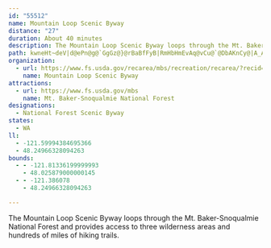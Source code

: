 ```yaml
---
id: "55512"
name: Mountain Loop Scenic Byway
distance: "27"
duration: About 40 minutes
description: The Mountain Loop Scenic Byway loops through the Mt. Baker- Snoqualmie National Forest and provides access to three wilderness areas and hundreds of miles of hiking trails.
path: kwneHt~deV|d@ePn@g@`GgGz@}@rBaBfFyB|RmHbHmEvAq@vCu@`@DbAKnCy@|A_AtMsKj^gXfJ_GdBeBZg@jAmCr@_DxAoNj@qFR}@x@cDbByDn@wBNcAHeBOgE?{CNsAh@mCr@yBd@}@h@gBxAsDbB_DpBgBpAuBrCmMhCgHlDaMtAmCbDyDfA_B~@gBxAuDrC_JjE{IdD{ElCgDbCgExBgGrCaJrCcGxAuB~BsCdDyC|JmG`H{GhBaCfEmI~AgElBqGrG_Vl@qAfIwMhCyF^kA\sAhG_\rAgFbCeHpCuG~AuCtAqBpAkAt@oArBwEdAuCvEwOdAsF|BsOrAwOjAc_@l@cJt@_K\iBd@cBfLkWv@sA~OuShBaDb@eATkAhAiHxA{HbBsH|ByJnBiGt@yAlEaGhBsCvF_Lb@m@z@aA~G{Ed@k@|@mBd@eCbC{RdBiIRyAHkBC}IEqA[gCq@mDmAwDgBaE}BaIM_A@u@ZqBXy@nEuIzBaFj@kB\yBJkA?aBo@qv@ReFTkATiAbAyBt@eAv@w@`N}JxA_B|AqBhVe`@x@{@`GsDrA_@j@?|AZlCZj@@d@K`EyBbIaGlBFnI|ApAElA_@h@_@Va@bDqH`BmCb@a@nM_EhEs@fCkArDuB~PuObB]~DmBfBkAvGaF~GiGlDyBr@SbBOrAo@rDqEh@[zAWTMtCuEvH{I|CeChCgCxA_Ah@ClClAdBpAhBr@dEVnBWvNiFl@o@h@Oh@ErADd@KdCgBjBqBxBgHbD}I~AkGTStFq@hA?T[bCmBx@_@h@w@bF_F~@}AlAcFZu@f@}@pAoApBeBrBqArCoA~C}@jFgChCaCjIgL~@mCbFiSvC{Gj@_AzDeEnDaDfAm@|NqE~DYfAP|FdCp@FhAEdBs@hAEtA^p@^zAzCh@v@bA`@r@AhBm@nMwBtIS`CJjKrBfLfFdItAl@\xAxAJZ^jCb@~HXlCd@x@NLpE`@vIh@nB`@vWtRxBjClA`BnB~Dt@hBtFrKdA`En@jAfAXbAdA~B`HbCbKrA|BxDlCtMtGrGzExJ~LhBdAxFLjEn@tB?fDbBxAf@bDDZPpA`Et@nDHnAN`Gk@zIeAfBw@RILUrAIjB_@|BGfALfBXvBDlBEbBOnA]hAEp@?fAHd@Pd@hArARr@v@~DLnFLrANh@b@h@^H~A_@^k@l@uAbCwA^eAXuBHiAJ[TMPCLJ|A`CTPhAVh@EpAqAd@B^X~@`BlFlK^RtACfAVPP~E|HxA|Ah@ZJB^KbBw@XBt@^lArATJh@K`A?VL^d@r@XbD`@lDpBdCfBdFlFzAx@j@KzCsB`IH^S`B`@`Be@r@?b@M~AeCx@u@|BQdADxBnBvC~Gn@lB|CtGbBrBdBt@fEt@zFrDt@VhCl@|C^hAfANVX`BXz@NvA?dAIlAe@v@aAfAkCrBuBd@aBWmGPwATsAt@_VxQ}@RyCVuAAwBF}GnDu@TgCR{FLuDf@i@\oA~AaA~B_@rBe@nJOfAo@`Cw@rAuEbD{BbCg@|@y@tBs@lDMxBVrMxBjZ?rFIzBs@`IcArH{A~Ey@fFYzJ_BrNsBpFwPz\g@fCaA~CqAlCsBxCYl@Wr@{@xE_@lAi@fAsAjB_BrCy@dBoB`Gs@~@cA~@uAl@cBGc@FoCfAwB~A{@jAqAlA_Al@yBp@{@x@wBfCiBrCi@`As@~B_@vBI~AuAvFoKzYoAfEgGhPsEhHwCpCiDzEy@vAcAlCsA`Fo@nDuAfRSlAcBdG_DhHwB`EoD|EsArAqEnCiG~CqYfLc@Zs@|@kA~BiBzEmM~_@kB~EwA~CcIxOm@vAa@xBSrCRvIHpAzAlIR~AtAjW|@tThBfb@NlB@xAPdB^jBbAhDj@jAn@p@fGtEh@~@h@fBPxA`@fM^rDnBbK|@vDrFpLzDdJdFvM|CvFrChG|@~Cz@hFTvBHrBL`IGxEFlFXtDd@|O@lFeAnX?fCXpDx@bHvDn_@~@`LTzAn@xB`A~B|HbLTr@XjBrBpUbE|`@RzDDrFTlCdA~E`A`GxAbNnFjYb@pDBbEi@lMsAbTi@jE_AhDiBvDmDtEwEtHc@|@cCnHoAtHe@dGo@bSFjSArLHjBbEfi@j@nC`AvCdBtDt@xB^~FSbFWrBe@~BqCdHoAxE[nC?dCTzDn@~GxAzKJrCAnEYrD}BxIc@lA{CfFcAxByAlE_@zA]vB[fD}A|XcE|{@Y~Ao@lC_C|Gc@jBSvAAfAJlBd@~CjC~GdA`CRz@Dp@?r@Sd@uAt@sAh@YTe@x@]pBElBBx@`@xAlAxAh@R~@?n@Gn@_@lBgBb@W~Aa@t@EbBN^N|@r@xClDbAlCRdANxA?zADlKEtAc@vDqIr[_AjGOrDIlEUhCSp@yAdDsBtD_B|BsDtEs@tAcCrGaFlO_DrI{DzLe@`EOrD?`AXdClGj]LdDYrBi@|Ay@|Ac@`@o@b@gCx@gKxAsGlAmBxAu@~@q@`Ba@rCIjAB|IIrCw@jC_Az@oCdBs@~@Uf@_AjDwB|LcGp_@gDlRu@bF{Hhb@{Kfi@oAfEoAjCsAfBiA`AoJrG}CrC{AdEi@fDErCm@rjBOpXCpAQ`C
organization:
  - url: https://www.fs.usda.gov/recarea/mbs/recreation/recarea/?recid=17712&actid=63
    name: Mountain Loop Scenic Byway
attractions:
  - url: https://www.fs.usda.gov/mbs
    name: Mt. Baker-Snoqualmie National Forest
designations:
  - National Forest Scenic Byway
states:
  - WA
ll:
  - -121.59994384695366
  - 48.24966328094263
bounds:
  - - -121.81336199999993
    - 48.025879000000145
  - - -121.386078
    - 48.24966328094263

---
```


The Mountain Loop Scenic Byway loops through the Mt. Baker-Snoqualmie National Forest and provides access to three wilderness areas and hundreds of miles of hiking trails.
